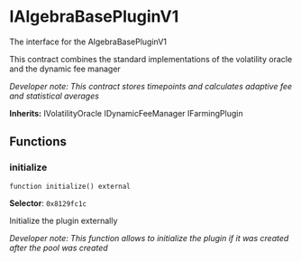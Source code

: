 

# IAlgebraBasePluginV1


The interface for the AlgebraBasePluginV1

This contract combines the standard implementations of the volatility oracle and the dynamic fee manager

*Developer note: This contract stores timepoints and calculates adaptive fee and statistical averages*

**Inherits:** IVolatilityOracle IDynamicFeeManager IFarmingPlugin

## Functions
### initialize

```solidity
function initialize() external
```
**Selector**: `0x8129fc1c`

Initialize the plugin externally

*Developer note: This function allows to initialize the plugin if it was created after the pool was created*

